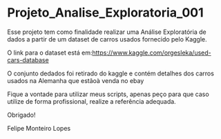 # Projeto_Analise_Exploratoria_001
Esse projeto tem como finalidade realizar uma Análise Exploratória de dados a partir de um dataset de carros usados fornecido pelo Kaggle.

O link para o dataset está em:https://www.kaggle.com/orgesleka/used-cars-database

O conjunto dedados foi retirado do kaggle e contém detalhes dos carros usados na Alemanha que estãoà venda no ebay

Fique a vontade para utilizar meus scripts, apenas peço para que caso utilize de forma profissional, realize a referência adequada.

Obrigado!

Felipe Monteiro Lopes

